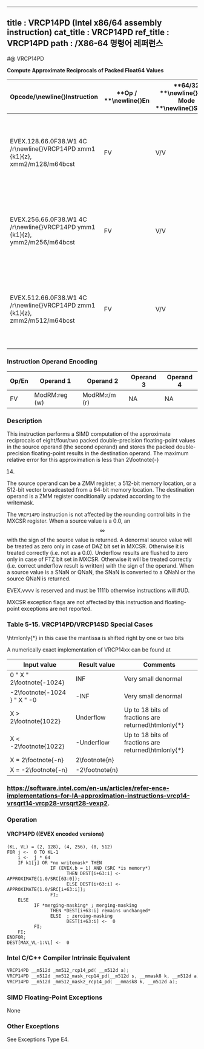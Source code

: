 ----------------------------
title : VRCP14PD (Intel x86/64 assembly instruction)
cat_title : VRCP14PD
ref_title : VRCP14PD
path : /X86-64 명령어 레퍼런스
----------------------------
#@ VRCP14PD

**Compute Approximate Reciprocals of Packed Float64 Values**

|**Opcode/**\newline{}**Instruction**|**Op / **\newline{}**En**|**64/32 **\newline{}**bit Mode **\newline{}**Support**|**CPUID **\newline{}**Feature **\newline{}**Flag**|**Description**|
|------------------------------------|-------------------------|------------------------------------------------------|--------------------------------------------------|---------------|
|EVEX.128.66.0F38.W1 4C /r\newline{}VRCP14PD xmm1 {k1}{z}, xmm2/m128/m64bcst|FV|V/V|AVX512VLAVX512F|Computes the approximate reciprocals of the packed double-precision floating-point values in xmm2/m128/m64bcst and stores the results in xmm1. Under writemask.|
|EVEX.256.66.0F38.W1 4C /r\newline{}VRCP14PD ymm1 {k1}{z}, ymm2/m256/m64bcst|FV|V/V|AVX512VLAVX512F|Computes the approximate reciprocals of the packed double-precision floating-point values in ymm2/m256/m64bcst and stores the results in ymm1. Under writemask.|
|EVEX.512.66.0F38.W1 4C /r\newline{}VRCP14PD zmm1 {k1}{z}, zmm2/m512/m64bcst|FV|V/V|AVX512F|Computes the approximate reciprocals of the packed double-precision floating-point values in zmm2/m512/m64bcst and stores the results in zmm1. Under writemask.|
### Instruction Operand Encoding


|Op/En|Operand 1|Operand 2|Operand 3|Operand 4|
|-----|---------|---------|---------|---------|
|FV|ModRM:reg (w)|ModRM:r/m (r)|NA|NA|
### Description


This instruction performs a SIMD computation of the approximate reciprocals of eight/four/two packed double-precision floating-point values in the source operand (the second operand) and stores the packed double-precision floating-point results in the destination operand. The maximum relative error for this approximation is less than 2\footnote{-}

14. 

The source operand can be a ZMM register, a 512-bit memory location, or a 512-bit vector broadcasted from a 64-bit memory location. The destination operand is a ZMM register conditionally updated according to the writemask.

The `VRCP14PD` instruction is not affected by the rounding control bits in the MXCSR register. When a source value is a 0.0, an $$\infty$$ with the sign of the source value is returned. A denormal source value will be treated as zero only in case of DAZ bit set in MXCSR. Otherwise it is treated correctly (i.e. not as a 0.0). Underflow results are flushed to zero only in case of FTZ bit set in MXCSR. Otherwise it will be treated correctly (i.e. correct underflow result is written) with the sign of the operand. When a source value is a SNaN or QNaN, the SNaN is converted to a QNaN or the source QNaN is returned.

EVEX.vvvv is reserved and must be 1111b otherwise instructions will #UD.

MXCSR exception flags are not affected by this instruction and floating-point exceptions are not reported.

###                                                  Table 5-15. VRCP14PD/VRCP14SD Special Cases


\htmlonly{*} in this case the mantissa is shifted right by one or two bits

A numerically exact implementation of VRCP14xx can be found at 



|**Input value**|**Result value**|**Comments**|
|---------------|----------------|------------|
|0 "   X "   2\footnote{-1024}|INF|Very small denormal|
|-2\footnote{-1024 }  "  X  "  -0|-INF|Very small denormal|
|X > 2\footnote{1022}|Underflow|Up to 18 bits of fractions are returned\htmlonly{*}|
|X < -2\footnote{1022}|-Underflow|Up to 18 bits of fractions are returned\htmlonly{*}|
|X = 2\footnote{-n}|2\footnote{n}||
|X = -2\footnote{-n}|-2\footnote{n}||
###                                                                                                    https://software.intel.com/en-us/articles/refer-ence-implementations-for-IA-approximation-instructions-vrcp14-vrsqrt14-vrcp28-vrsqrt28-vexp2.

### Operation
#### VRCP14PD ((EVEX encoded versions) 
```info-verb
(KL, VL) = (2, 128), (4, 256), (8, 512)
FOR j <-   0 TO KL-1
    i  <-  j * 64
    IF k1[j] OR *no writemask* THEN
                IF (EVEX.b = 1) AND (SRC *is memory*)
                      THEN DEST[i+63:i]  <-  APPROXIMATE(1.0/SRC[63:0]);
                      ELSE DEST[i+63:i] <-   APPROXIMATE(1.0/SRC[i+63:i]);
                FI;
    ELSE 
          IF *merging-masking* ; merging-masking
                THEN *DEST[i+63:i] remains unchanged*
                ELSE  ; zeroing-masking
                      DEST[i+63:i] <-   0
          FI;
    FI;
ENDFOR;
DEST[MAX_VL-1:VL] <-   0
```

### Intel C/C++ Compiler Intrinsic Equivalent

```cpp
VRCP14PD __m512d _mm512_rcp14_pd( __m512d a);
VRCP14PD __m512d _mm512_mask_rcp14_pd(__m512d s, __mmask8 k, __m512d a);
VRCP14PD __m512d _mm512_maskz_rcp14_pd( __mmask8 k, __m512d a);
```
### SIMD Floating-Point Exceptions


None

### Other Exceptions


See Exceptions Type E4.


